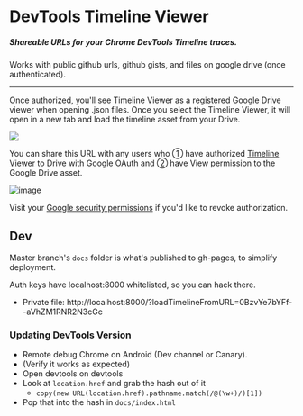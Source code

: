 # DevTools Timeline Viewer
##### Shareable URLs for your Chrome DevTools Timeline traces.

Works with public github urls, github gists, and files on google drive (once authenticated).

---

Once authorized, you'll see Timeline Viewer as a registered Google Drive viewer when opening .json files. Once you select the Timeline Viewer, it will open in a new tab and load the timeline asset from your Drive.

![](https://cloud.githubusercontent.com/assets/39191/18080010/67390d9a-6e48-11e6-98a3-9c8c81b1df67.png)


You can share this URL with any users who ① have authorized [Timeline Viewer](https://chromedevtools.github.io/timeline-viewer/) to Drive with Google OAuth and ② have View permission to the Google Drive asset.

![image](https://cloud.githubusercontent.com/assets/39191/18080845/fb39f056-6e4b-11e6-90df-6cda94bd2495.png)


Visit your <a href="https://security.google.com/settings/security/permissions?pli=1">Google security permissions</a> if you'd like to revoke authorization.


## Dev

Master branch's `docs` folder is what's published to gh-pages, to simplify deployment.

Auth keys have localhost:8000 whitelisted, so you can hack there.

* Private file: http://localhost:8000/?loadTimelineFromURL=0BzvYe7bYFf--aVhZM1RNR2N3cGc

### Updating DevTools Version

* Remote debug Chrome on Android (Dev channel or Canary).
* (Verify it works as expected)
* Open devtools on devtools
* Look at `location.href` and grab the hash out of it
  * `copy(new URL(location.href).pathname.match(/@(\w+)/)[1])`
* Pop that into the hash in `docs/index.html`
